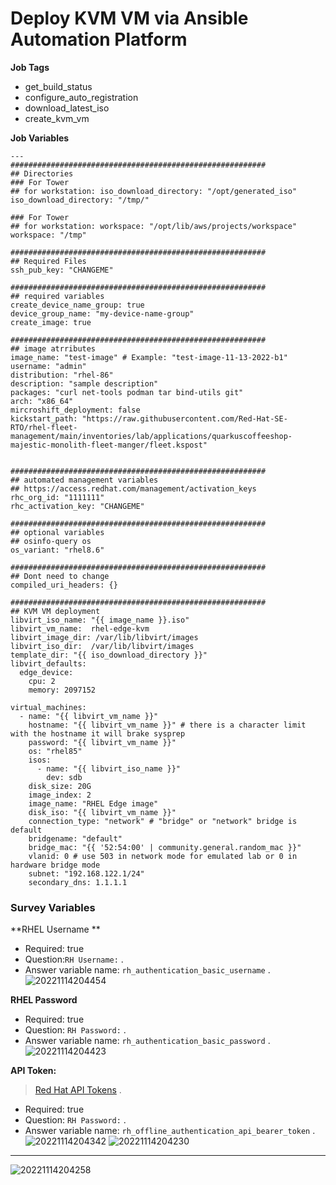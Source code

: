 # Deploy KVM VM via Ansible Automation Platform 


**Job Tags**
* get_build_status
* configure_auto_registration
* download_latest_iso
* create_kvm_vm


**Job Variables**
```
---
#########################################################
## Directories
### For Tower 
## for workstation: iso_download_directory: "/opt/generated_iso"
iso_download_directory: "/tmp/"

### For Tower 
## for workstation: workspace: "/opt/lib/aws/projects/workspace"
workspace: "/tmp"

#########################################################
## Required Files
ssh_pub_key: "CHANGEME"

#########################################################
## required variables
create_device_name_group: true
device_group_name: "my-device-name-group"
create_image: true

#########################################################
## image atrributes
image_name: "test-image" # Example: "test-image-11-13-2022-b1"
username: "admin"
distribution: "rhel-86"
description: "sample description"
packages: "curl net-tools podman tar bind-utils git"
arch: "x86_64"
mircroshift_deployment: false
kickstart_path: "https://raw.githubusercontent.com/Red-Hat-SE-RTO/rhel-fleet-management/main/inventories/lab/applications/quarkuscoffeeshop-majestic-monolith-fleet-manger/fleet.kspost"


#########################################################
## automated management variables
## https://access.redhat.com/management/activation_keys
rhc_org_id: "1111111"
rhc_activation_key: "CHANGEME"

#########################################################
## optional variables
## osinfo-query os
os_variant: "rhel8.6"

#########################################################
## Dont need to change 
compiled_uri_headers: {}

#########################################################
## KVM VM deployment 
libvirt_iso_name: "{{ image_name }}.iso"
libvirt_vm_name:  rhel-edge-kvm
libvirt_image_dir: /var/lib/libvirt/images
libvirt_iso_dir:  /var/lib/libvirt/images
template_dir: "{{ iso_download_directory }}"
libvirt_defaults:
  edge_device:
    cpu: 2
    memory: 2097152 

virtual_machines:
  - name: "{{ libvirt_vm_name }}"
    hostname: "{{ libvirt_vm_name }}" # there is a character limit with the hostname it will brake sysprep
    password: "{{ libvirt_vm_name }}"
    os: "rhel85"
    isos:
      - name: "{{ libvirt_iso_name }}"
        dev: sdb
    disk_size: 20G
    image_index: 2
    image_name: "RHEL Edge image"
    disk_iso: "{{ libvirt_vm_name }}"
    connection_type: "network" # "bridge" or "network" bridge is default
    bridgename: "default" 
    bridge_mac: "{{ '52:54:00' | community.general.random_mac }}"
    vlanid: 0 # use 503 in network mode for emulated lab or 0 in hardware bridge mode
    subnet: "192.168.122.1/24"
    secondary_dns: 1.1.1.1
```


### Survey Variables

**RHEL Username **
* Required: true  
* Question:`RH Username:` . 
* Answer variable name: `rh_authentication_basic_username` . 
![20221114204454](https://i.imgur.com/z0UsSCe.png)

**RHEL Password**
* Required: true   
* Question: `RH Password:` . 
* Answer variable name: `rh_authentication_basic_password` . 
![20221114204423](https://i.imgur.com/b9rxVMx.png)

**API Token:**
> [Red Hat API Tokens](https://access.redhat.com/management/api) . 
* Required: true  
* Question: `RH Password:` . 
* Answer variable name: `rh_offline_authentication_api_bearer_token` . 
![20221114204342](https://i.imgur.com/t6Eg7OJ.png)
![20221114204230](https://i.imgur.com/nxT5Fd7.png)

---

![20221114204258](https://i.imgur.com/X4wKMNY.png)
